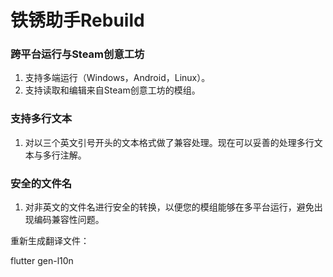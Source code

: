 # 铁锈助手Rebuild

### 跨平台运行与Steam创意工坊

1. 支持多端运行（Windows，Android，Linux）。
2. 支持读取和编辑来自Steam创意工坊的模组。

### 支持多行文本

1. 对以三个英文引号开头的文本格式做了兼容处理。现在可以妥善的处理多行文本与多行注解。

### 安全的文件名

1. 对非英文的文件名进行安全的转换，以便您的模组能够在多平台运行，避免出现编码兼容性问题。

重新生成翻译文件：

flutter gen-l10n